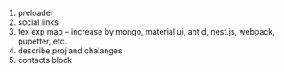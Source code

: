 1. preloader
2. social links
3. tex exp map – increase by mongo, material ui, ant d, nest.js, webpack, pupetter, etc.  
4. describe proj and chalanges
5. contacts block